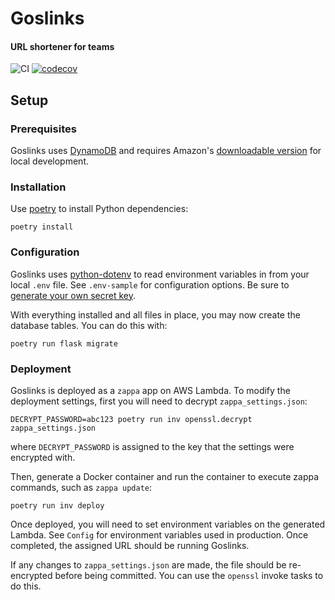 # Goslinks
#### URL shortener for teams

![CI](https://github.com/RevolutionTech/goslinks/actions/workflows/ci.yml/badge.svg)
[![codecov](https://codecov.io/gh/RevolutionTech/goslinks/branch/main/graph/badge.svg)](https://codecov.io/gh/RevolutionTech/goslinks)

## Setup

### Prerequisites

Goslinks uses [DynamoDB](https://aws.amazon.com/dynamodb/) and requires Amazon's [downloadable version](https://docs.aws.amazon.com/amazondynamodb/latest/developerguide/DynamoDBLocal.DownloadingAndRunning.html) for local development.

### Installation

Use [poetry](https://github.com/sdispater/poetry) to install Python dependencies:

    poetry install

### Configuration

Goslinks uses [python-dotenv](https://github.com/theskumar/python-dotenv) to read environment variables in from your local `.env` file. See `.env-sample` for configuration options. Be sure to [generate your own secret key](http://flask.pocoo.org/docs/latest/config/#SECRET_KEY).

With everything installed and all files in place, you may now create the database tables. You can do this with:

    poetry run flask migrate

### Deployment

Goslinks is deployed as a `zappa` app on AWS Lambda. To modify the deployment settings, first you will need to decrypt `zappa_settings.json`:

    DECRYPT_PASSWORD=abc123 poetry run inv openssl.decrypt zappa_settings.json

where `DECRYPT_PASSWORD` is assigned to the key that the settings were encrypted with.

Then, generate a Docker container and run the container to execute zappa commands, such as `zappa update`:

    poetry run inv deploy

Once deployed, you will need to set environment variables on the generated Lambda. See `Config` for environment variables used in production. Once completed, the assigned URL should be running Goslinks.

If any changes to `zappa_settings.json` are made, the file should be re-encrypted before being committed. You can use the `openssl` invoke tasks to do this.
